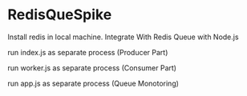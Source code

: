 # RedisQueSpike
Install redis in local machine.
Integrate With Redis Queue with Node.js

run index.js as separate process (Producer Part)

run worker.js as separate process (Consumer Part)

run app.js as separate process (Queue Monotoring)

